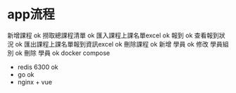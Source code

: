 # app流程
新增課程 ok
撈取總課程清單 ok
匯入課程上課名單excel ok
報到 ok
查看報到狀況 ok
匯出課程上課名單報到資訊excel ok
刪除課程 ok
新增 學員 ok
修改 學員組別 ok
刪除 學員 ok
docker compose
- redis 6300 ok
- go ok
- nginx + vue